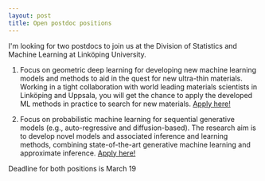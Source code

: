 ```yaml
---
layout: post
title: Open postdoc positions
---
```


I'm looking for two postdocs to join us at the Division of Statistics and Machine Learning at Linköping University.

1. Focus on geometric deep learning for developing new machine learning models and methods to aid in the quest for new ultra-thin materials. Working in a tight collaboration with world leading materials scientists in Linköping and Uppsala, you will get the chance to apply the developed ML methods in practice to search for new materials.
[Apply here!](https://liu.se/en/work-at-liu/vacancies/21327)

2. Focus on probabilistic machine learning for sequential generative models (e.g., auto-regressive and diffusion-based). The research aim is to develop novel models and associated inference and learning methods, combining state-of-the-art generative machine learning and approximate inference.
[Apply here!](https://liu.se/en/work-at-liu/vacancies/21323)


Deadline for both positions is March 19